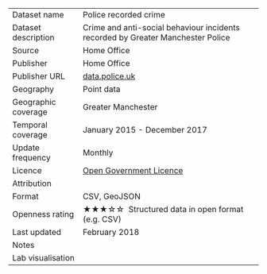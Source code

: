 <table>
<tr>
	<td>Dataset name</td>
	<td>Police recorded crime</td>
</tr>
<tr>
	<td>Dataset description</td>
	<td>Crime and anti-social behaviour incidents recorded by Greater Manchester Police</td>
</tr>
<tr>
	<td>Source</td>
	<td>Home Office</td>
</tr>
<tr>
	<td>Publisher</td>
	<td>Home Office</td>
</tr>
<tr>
	<td>Publisher URL</td>
	<td><a href="https://data.police.uk">data.police.uk</a></td>
</tr>
<tr>
	<td>Geography</td>
	<td>Point data</td>
</tr>
<tr>
	<td>Geographic coverage</td>
	<td>Greater Manchester</td>
</tr>
<tr>
	<td>Temporal coverage</td>
	<td>January 2015 - December 2017</td>
</tr>
<tr>
	<td>Update frequency</td>
	<td>Monthly</td>
</tr>
<tr>
	<td>Licence</td>
	<td><a href="http://www.nationalarchives.gov.uk/doc/open-government-licence/version/3/">Open Government Licence</a></td>
</tr>
<tr>
	<td>Attribution</td>
	<td></td>
</tr>
<tr>
	<td>Format</td>
	<td>CSV, GeoJSON</td>
</tr>
<tr>
	<td>Openness rating</td>
	<td>&#9733&#9733&#9733&#9734&#9734&nbsp; Structured data in open format (e.g. CSV)</td>
</tr>
<tr>
	<td>Last updated</td>
	<td>February 2018</td>
</tr>
<tr>
	<td>Notes</td>
	<td></td>
</tr>
<tr>
	<td>Lab visualisation</td>
	<td><a href=""></a></td>
</tr>
</table>
